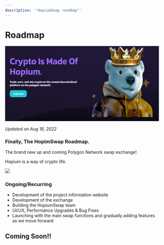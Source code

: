 ```yaml
---
description: '"HopiumSwap roadmap"'
---
```


# Roadmap



![](<.gitbook/assets/intro-header (2).png>)

_Updated on Aug 16, 2022_

### Finally, The HopimSwap Roadmap.

The brand new up and coming Polygon Network swap exchange!.

Hopium is a way of crypto life.

![](<.gitbook/assets/coming-soon-neon-sign\_191108-233 (1).webp>)

### Ongoing/Recurring

* Development of the project information website
* Development of the exchange
* Building the HopiumSwap team
* UI/UX, Performance Upgrades & Bug Fixes
* Launching with the main swap functions and gradually adding features as we move forward

## Coming Soon!!

